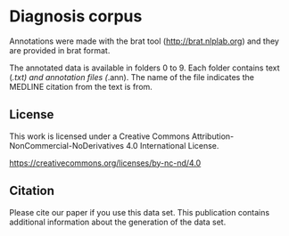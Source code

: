 # Diagnosis corpus

Annotations were made with the brat tool (http://brat.nlplab.org) and they are provided in brat format.

The annotated data is available in folders 0 to 9.
Each folder contains text (*.txt) and annotation files (*.ann). The name of the file indicates the MEDLINE citation from the text is from.

## License

This work is licensed under a Creative Commons Attribution-NonCommercial-NoDerivatives 4.0 International License.

https://creativecommons.org/licenses/by-nc-nd/4.0

## Citation

Please cite our paper if you use this data set. This publication contains additional information about the generation of the data set.


